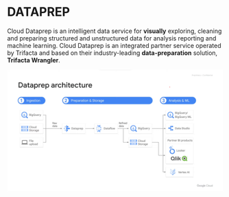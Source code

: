 
# DATAPREP

Cloud Dataprep is an intelligent data service for **visually** exploring, cleaning and preparing structured and unstructured data for analysis reporting and machine learning.
Cloud Dataprep is an integrated partner service operated by Trifacta and based on their industry-leading **data-preparation** solution, **Trifacta Wrangler**.

![dataprep-architecture](/img/dataprep-architecture.png)